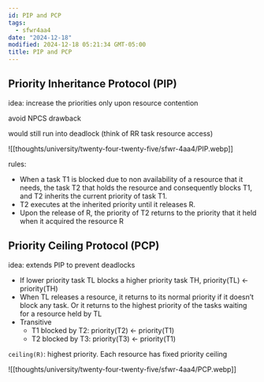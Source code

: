 ```yaml
---
id: PIP and PCP
tags:
  - sfwr4aa4
date: "2024-12-18"
modified: 2024-12-18 05:21:34 GMT-05:00
title: PIP and PCP
---
```


## Priority Inheritance Protocol (PIP)

idea: increase the priorities only upon resource contention

avoid NPCS drawback

would still run into deadlock (think of RR task resource access)

![[thoughts/university/twenty-four-twenty-five/sfwr-4aa4/PIP.webp]]

rules:

- When a task T1 is blocked due to non availability of a resource that it needs, the task T2 that holds the resource and consequently blocks T1, and T2 inherits the current priority of task T1.
- T2 executes at the inherited priority until it releases R.
- Upon the release of R, the priority of T2 returns to the priority that it held when it acquired the resource R

## Priority Ceiling Protocol (PCP)

idea: extends PIP to prevent deadlocks

- If lower priority task TL blocks a higher priority task TH, priority(TL) ← priority(TH)
- When TL releases a resource, it returns to its normal priority if it doesn’t block any task. Or it returns to the highest priority of the tasks waiting for a resource held by TL
- Transitive
  - T1 blocked by T2: priority(T2) ← priority(T1)
  - T2 blocked by T3: priority(T3) ← priority(T1)

`ceiling(R)`: highest priority. Each resource has fixed priority ceiling

![[thoughts/university/twenty-four-twenty-five/sfwr-4aa4/PCP.webp]]